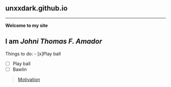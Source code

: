 ## unxxdark.github.io
---
**Welcome to my site**

**I am *Johni Thomas F. Amador***
---
Things to do:
	- [x]Play ball
- [ ] Play ball
- [ ] Bawlin

>[Motivation](https://www.youtube.com/watch?v=4lgnPVIKlw0)
